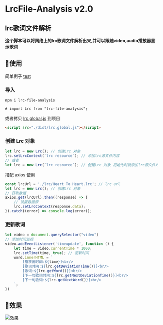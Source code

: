 # LrcFile-Analysis v2.0
## lrc歌词文件解析

**这个脚本可以将网络上的lrc歌词文件解析出来,并可以跟随video,audio播放器显示歌词**

## 📖使用

简单例子 [test](./test/src/main.ts)

### 导入

```shell
npm i lrc-file-analysis

# import Lrc from "lrc-file-analysis";
```
或者拷贝 [lrc.global.js](./dist/lrc.global.js) 到项目

```html
<script src="./dist/lrc.global.js"></script>
```

### 创建 Lrc 对象

```javascript
let lrc = new Lrc(); // 创建Lrc 对象
lrc.setLrcContext(`lrc resource`); // 添加lrc源文件内容
// 或者
let lrc = new Lrc(`lrc resource`); // 创建Lrc 对象 初始化时就添加lrc源文件内容
```

搭配 axios 使用

```javascript
const lrcUrl = './lrc/Heart To Heart.lrc'; // lrc url
let lrc = new Lrc(); // 创建Lrc 对象
// 获取数据
axios.get(lrcUrl).then((response) => {
    // 设置数据源
    lrc.setLrcContext(response.data);
}).catch((error) => console.log(error));
```

### 更新歌词

```javascript
let video = document.querySelector("video")
// 添加时间监视
video.addEventListener('timeupdate', function () { 
    let time = video.currentTime * 1000;
    lrc.setTime(time, true); // 更新时间
    word.innerHTML = `
        [播放器时间:${time}]<br/>
        [歌词时间:${lrc.getDeviationTime()}]<br/>
        [歌词:${lrc.getWord()}]<br/>
        [下一句歌词时间:${lrc.getNextDeviationTime()}]<br/>
        [下一句歌词:${lrc.getNextWord()}]<br/>
    `;
})
```

## 🎉效果

![效果](./image/use.gif)
